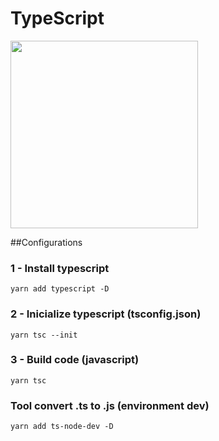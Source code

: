 # TypeScript

<img src="https://serokell.io/files/0u/0ufu1q21.js-ts.jpg" width="300px">

##Configurations
### 1 - Install typescript
```
yarn add typescript -D
```
### 2 - Inicialize typescript (tsconfig.json)
```
yarn tsc --init
```

### 3 - Build code (javascript)
```
yarn tsc
```

### Tool convert .ts to .js (environment dev)
```
yarn add ts-node-dev -D
```
